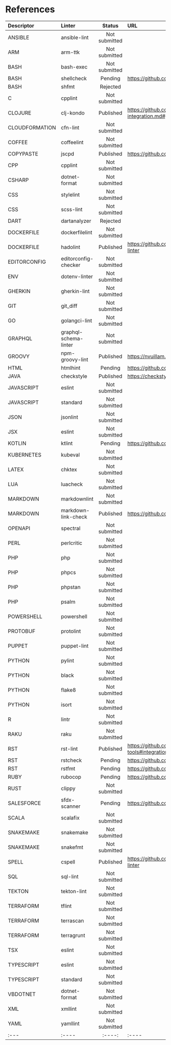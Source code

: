 <!-- markdownlint-disable -->

# References

| Descriptor     | Linter                | Status        | URL                                                                                                          |
| :--- | :---- | :----: | :---- |
| ANSIBLE        | ansible-lint          | Not submitted |                                                                                                              |
| ARM            | arm-ttk               | Not submitted |                                                                                                              |
| BASH           | bash-exec             | Not submitted |                                                                                                              |
| BASH           | shellcheck            | Pending       | https://github.com/koalaman/shellcheck/pull/2076                                                             |
| BASH           | shfmt                 | Rejected      |                                                                                                              |
| C              | cpplint               | Not submitted |                                                                                                              |
| CLOJURE        | clj-kondo             | Published     | https://github.com/borkdude/clj-kondo/blob/master/doc/ci-integration.md#github                               |
| CLOUDFORMATION | cfn-lint              | Not submitted |                                                                                                              |
| COFFEE         | coffeelint            | Not submitted |                                                                                                              |
| COPYPASTE      | jscpd                 | Published     | https://github.com/kucherenko/jscpd#who-uses-jscpd                                                           |
| CPP            | cpplint               | Not submitted |                                                                                                              |
| CSHARP         | dotnet-format         | Not submitted |                                                                                                              |
| CSS            | stylelint             | Not submitted |                                                                                                              |
| CSS            | scss-lint             | Not submitted |                                                                                                              |
| DART           | dartanalyzer          | Rejected      |                                                                                                              |
| DOCKERFILE     | dockerfilelint        | Not submitted |                                                                                                              |
| DOCKERFILE     | hadolint              | Published     | https://github.com/hadolint/hadolint/blob/master/docs/INTEGRATION.md#mega-linter                             |
| EDITORCONFIG   | editorconfig-checker  | Not submitted |                                                                                                              |
| ENV            | dotenv-linter         | Not submitted |                                                                                                              |
| GHERKIN        | gherkin-lint          | Not submitted |                                                                                                              |
| GIT            | git_diff              | Not submitted |                                                                                                              |
| GO             | golangci-lint         | Not submitted |                                                                                                              |
| GRAPHQL        | graphql-schema-linter | Not submitted |                                                                                                              |
| GROOVY         | npm-groovy-lint       | Published     | https://nvuillam.github.io/npm-groovy-lint/#mega-linter                                                      |
| HTML           | htmlhint              | Pending       | https://github.com/htmlhint/HTMLHint/pull/579/files                                                          |
| JAVA           | checkstyle            | Published     | https://checkstyle.sourceforge.io/index.html#Related_Tools_Active_Tools                                      |
| JAVASCRIPT     | eslint                | Not submitted |                                                                                                              |
| JAVASCRIPT     | standard              | Not submitted |                                                                                                              |
| JSON           | jsonlint              | Not submitted |                                                                                                              |
| JSX            | eslint                | Not submitted |                                                                                                              |
| KOTLIN         | ktlint                | Pending       | https://github.com/pinterest/ktlint/pull/948                                                                 |
| KUBERNETES     | kubeval               | Not submitted |                                                                                                              |
| LATEX          | chktex                | Not submitted |                                                                                                              |
| LUA            | luacheck              | Not submitted |                                                                                                              |
| MARKDOWN       | markdownlint          | Not submitted |                                                                                                              |
| MARKDOWN       | markdown-link-check   | Published     | https://github.com/tcort/markdown-link-check#run-in-other-tools                                              |
| OPENAPI        | spectral              | Not submitted |                                                                                                              |
| PERL           | perlcritic            | Not submitted |                                                                                                              |
| PHP            | php                   | Not submitted |                                                                                                              |
| PHP            | phpcs                 | Not submitted |                                                                                                              |
| PHP            | phpstan               | Not submitted |                                                                                                              |
| PHP            | psalm                 | Not submitted |                                                                                                              |
| POWERSHELL     | powershell            | Not submitted |                                                                                                              |
| PROTOBUF       | protolint             | Not submitted |                                                                                                              |
| PUPPET         | puppet-lint           | Not submitted |                                                                                                              |
| PYTHON         | pylint                | Not submitted |                                                                                                              |
| PYTHON         | black                 | Not submitted |                                                                                                              |
| PYTHON         | flake8                | Not submitted |                                                                                                              |
| PYTHON         | isort                 | Not submitted |                                                                                                              |
| R              | lintr                 | Not submitted |                                                                                                              |
| RAKU           | raku                  | Not submitted |                                                                                                              |
| RST            | rst-lint              | Published     | https://github.com/twolfson/restructuredtext-lint/wiki/Integration-in-other-tools#integration-in-other-tools |
| RST            | rstcheck              | Pending       | https://github.com/myint/rstcheck/pull/73                                                                    |
| RST            | rstfmt                | Pending       | https://github.com/dzhu/rstfmt/pull/1                                                                        |
| RUBY           | rubocop               | Pending       | https://github.com/rubocop-hq/rubocop/pull/9256                                                              |
| RUST           | clippy                | Not submitted |                                                                                                              |
| SALESFORCE     | sfdx-scanner          | Pending       | https://github.com/forcedotcom/sfdx-scanner/pull/307                                                         |
| SCALA          | scalafix              | Not submitted |                                                                                                              |
| SNAKEMAKE      | snakemake             | Not submitted |                                                                                                              |
| SNAKEMAKE      | snakefmt              | Not submitted |                                                                                                              |
| SPELL          | cspell                | Published     | https://github.com/streetsidesoftware/cspell/tree/master/packages/cspell#mega-linter                         |
| SQL            | sql-lint              | Not submitted |                                                                                                              |
| TEKTON         | tekton-lint           | Not submitted |                                                                                                              |
| TERRAFORM      | tflint                | Not submitted |                                                                                                              |
| TERRAFORM      | terrascan             | Not submitted |                                                                                                              |
| TERRAFORM      | terragrunt            | Not submitted |                                                                                                              |
| TSX            | eslint                | Not submitted |                                                                                                              |
| TYPESCRIPT     | eslint                | Not submitted |                                                                                                              |
| TYPESCRIPT     | standard              | Not submitted |                                                                                                              |
| VBDOTNET       | dotnet-format         | Not submitted |                                                                                                              |
| XML            | xmllint               | Not submitted |                                                                                                              |
| YAML           | yamllint              | Not submitted |                                                                                                              |
| :--- | :---- | :----: | :---- |

